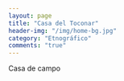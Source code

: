 ```yaml
---
layout: page
title: "Casa del Toconar"
header-img: "/img/home-bg.jpg"
category: "Etnográfico"
comments: "true"
---
```



Casa de campo






